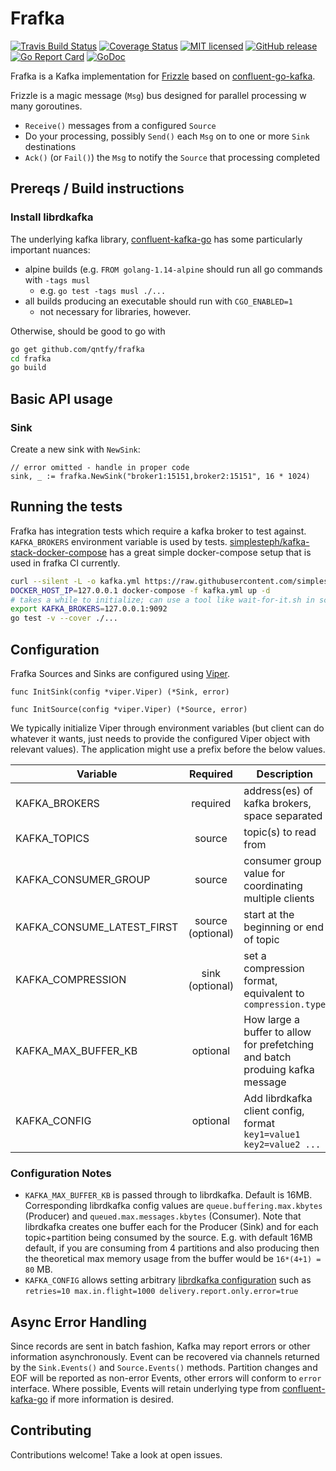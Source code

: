 # Frafka

[![Travis Build Status](https://img.shields.io/travis/qntfy/frafka.svg?branch=master)](https://travis-ci.org/qntfy/frafka)
[![Coverage Status](https://coveralls.io/repos/github/qntfy/frafka/badge.svg?branch=master)](https://coveralls.io/github/qntfy/frafka?branch=master)
[![MIT licensed](https://img.shields.io/badge/license-MIT-blue.svg)](./LICENSE)
[![GitHub release](https://img.shields.io/github/release/qntfy/frafka.svg?maxAge=3600)](https://github.com/qntfy/frafka/releases/latest)
[![Go Report Card](https://goreportcard.com/badge/github.com/qntfy/frafka)](https://goreportcard.com/report/github.com/qntfy/frafka)
[![GoDoc](https://godoc.org/github.com/qntfy/frafka?status.svg)](http://godoc.org/github.com/qntfy/frafka)

Frafka is a Kafka implementation for [Frizzle](https://github.com/qntfy/frizzle) based on [confluent-go-kafka](https://github.com/confluentinc/confluent-kafka-go).

Frizzle is a magic message (`Msg`) bus designed for parallel processing w many goroutines.

* `Receive()` messages from a configured `Source`
* Do your processing, possibly `Send()` each `Msg` on to one or more `Sink` destinations
* `Ack()` (or `Fail()`) the `Msg`  to notify the `Source` that processing completed

## Prereqs / Build instructions

### Install librdkafka

The underlying kafka library,
[confluent-kafka-go](https://github.com/confluentinc/confluent-kafka-go#installing-librdkafka)
has some particularly important nuances:

* alpine builds (e.g. `FROM golang-1.14-alpine` should run all go commands with `-tags musl`
  * e.g. `go test -tags musl ./...`
* all builds producing an executable should run with `CGO_ENABLED=1`
  * not necessary for libraries, however.

Otherwise, should be good to go with

```sh
go get github.com/qntfy/frafka
cd frafka
go build
```

## Basic API usage

### Sink

Create a new sink with `NewSink`:

``` golang
// error omitted - handle in proper code
sink, _ := frafka.NewSink("broker1:15151,broker2:15151", 16 * 1024)
```

## Running the tests

Frafka has integration tests which require a kafka broker to test against. `KAFKA_BROKERS` environment variable is
used by tests. [simplesteph/kafka-stack-docker-compose](https://github.com/simplesteph/kafka-stack-docker-compose)
has a great simple docker-compose setup that is used in frafka CI currently.

```sh
curl --silent -L -o kafka.yml https://raw.githubusercontent.com/simplesteph/kafka-stack-docker-compose/v5.1.0/zk-single-kafka-single.yml
DOCKER_HOST_IP=127.0.0.1 docker-compose -f kafka.yml up -d
# takes a while to initialize; can use a tool like wait-for-it.sh in scripting
export KAFKA_BROKERS=127.0.0.1:9092
go test -v --cover ./...
```

## Configuration

Frafka Sources and Sinks are configured using [Viper](https://godoc.org/github.com/spf13/viper).

```golang
func InitSink(config *viper.Viper) (*Sink, error)

func InitSource(config *viper.Viper) (*Source, error)
```

We typically initialize Viper through environment variables (but client can do whatever it wants,
just needs to provide the configured Viper object with relevant values). The application might
use a prefix before the below values.

| Variable | Required | Description | Default |
|---------------------------|:--------:|-------------------------------------------------------------------------------------------------------------------------------------------------------------------------------------------|:-------:|
| KAFKA_BROKERS | required | address(es) of kafka brokers, space separated |  |
| KAFKA_TOPICS | source | topic(s) to read from |  |
| KAFKA_CONSUMER_GROUP | source | consumer group value for coordinating multiple clients |  |
| KAFKA_CONSUME_LATEST_FIRST | source (optional) | start at the beginning or end of topic | earliest |
| KAFKA_COMPRESSION | sink (optional) | set a compression format, equivalent to `compression.type` |  |
| KAFKA_MAX_BUFFER_KB | optional | How large a buffer to allow for prefetching and batch produing kafka message | 16384 |
| KAFKA_CONFIG | optional | Add librdkafka client config, format `key1=value1 key2=value2 ...` |  |

### Configuration Notes

* `KAFKA_MAX_BUFFER_KB` is passed through to librdkafka. Default is 16MB.
Corresponding librdkafka config values are `queue.buffering.max.kbytes` (Producer) and `queued.max.messages.kbytes`
(Consumer). Note that librdkafka creates one buffer each for the Producer (Sink) and for each topic+partition
being consumed by the source. E.g. with default 16MB default, if you are consuming from 4 partitions and also
producing then the theoretical max memory usage from the buffer would be `16*(4+1) = 80` MB.
* `KAFKA_CONFIG` allows setting arbitrary
[librdkafka configuration](https://github.com/edenhill/librdkafka/blob/v1.4.2/CONFIGURATION.md)
such as `retries=10 max.in.flight=1000 delivery.report.only.error=true`

## Async Error Handling

Since records are sent in batch fashion, Kafka may report errors or other information asynchronously.
Event can be recovered via channels returned by the `Sink.Events()` and `Source.Events()` methods.
Partition changes and EOF will be reported as non-error Events, other errors will conform to `error` interface.
Where possible, Events will retain underlying type from [confluent-kafka-go](https://github.com/confluentinc/confluent-kafka-go)
if more information is desired.

## Contributing

Contributions welcome! Take a look at open issues.
